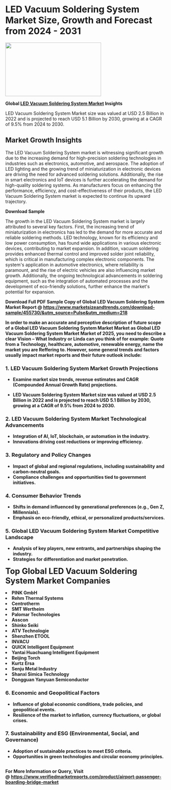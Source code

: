 <H1>LED Vacuum Soldering System Market Size, Growth and Forecast from 2024 - 2031</H1><img class="aligncenter size-medium wp-image-584254" src="https://thirdeyenews.in/wp-content/uploads/2024/09/Global-Market-Research-300x168.jpeg" alt="" width="300" height="168" /><p><strong>Global&nbsp;<a href="https://www.marketsizeandtrends.com/download-sample/455730/&amp;utm_source=Pulse&amp;utm_medium=218">LED Vacuum Soldering System Market</a> Insights</strong></p><p>LED Vacuum Soldering System Market size was valued at USD 2.5 Billion in 2022 and is projected to reach USD 5.1 Billion by 2030, growing at a CAGR of 9.5% from 2024 to 2030.</p><p><h2>Market Growth Insights</h2> <p>The LED Vacuum Soldering System market is witnessing significant growth due to the increasing demand for high-precision soldering technologies in industries such as electronics, automotive, and aerospace. The adoption of LED lighting and the growing trend of miniaturization in electronic devices are driving the need for advanced soldering solutions. Additionally, the rise in smart electronics and IoT devices is further accelerating the demand for high-quality soldering systems. As manufacturers focus on enhancing the performance, efficiency, and cost-effectiveness of their products, the LED Vacuum Soldering System market is expected to continue its upward trajectory.</p> <p><strong>Download Sample</strong></p> <p>The growth in the LED Vacuum Soldering System market is largely attributed to several key factors. First, the increasing trend of miniaturization in electronics has led to the demand for more accurate and reliable soldering methods. LED technology, known for its efficiency and low power consumption, has found wide applications in various electronic devices, contributing to market expansion. In addition, vacuum soldering provides enhanced thermal control and improved solder joint reliability, which is critical in manufacturing complex electronic components. The system's application in automotive electronics, where reliability is paramount, and the rise of electric vehicles are also influencing market growth. Additionally, the ongoing technological advancements in soldering equipment, such as the integration of automated processes and the development of eco-friendly solutions, further enhance the market's potential for expansion. <p><strong></p><p><span class=""><strong>Download Full PDF Sample Copy of Global LED Vacuum Soldering System Market Report</strong> @ <a href="https://www.marketsizeandtrends.com/download-sample/455730/&amp;utm_source=Pulse&amp;utm_medium=218" target="_blank">https://www.marketsizeandtrends.com/download-sample/455730/&amp;utm_source=Pulse&amp;utm_medium=218</a></span></p><p>In order to make an accurate and perceptive description of future scope of a Global&nbsp;LED Vacuum Soldering System Market Market as Global&nbsp;LED Vacuum Soldering System Market Market of 2025, you need to describe a clear Vision &ndash; What Industry or Linda can you think of for example: Quote from a Technology, healthcare, automotive, renewable energy, name the market you are Reffering to. However, some general trends and factors usually impact market reports and their future outlook include:</p><h3>1.&nbsp;<strong>LED Vacuum Soldering System Market Growth Projections</strong></h3><ul><li>Examine market size trends, revenue estimates and CAGR (Compounded Annual Growth Rate) projections.</li><li><p>LED Vacuum Soldering System Market size was valued at USD 2.5 Billion in 2022 and is projected to reach USD 5.1 Billion by 2030, growing at a CAGR of 9.5% from 2024 to 2030.</p></li></ul><h3>2.&nbsp;<strong>LED Vacuum Soldering System Market Technological Advancements</strong></h3><ul><li>Integration of AI, IoT, blockchain, or automation in the industry.</li><li>Innovations driving cost reductions or improving efficiency.</li></ul><h3>3.&nbsp;<strong>Regulatory and Policy Changes</strong></h3><ul><li>Impact of global and regional regulations, including sustainability and carbon-neutral goals.</li><li>Compliance challenges and opportunities tied to government initiatives.</li></ul><h3>4.&nbsp;<strong>Consumer Behavior Trends</strong></h3><ul><li>Shifts in demand influenced by generational preferences (e.g., Gen Z, Millennials).</li><li>Emphasis on eco-friendly, ethical, or personalized products/services.</li></ul><h3>5.&nbsp;<strong>Global LED Vacuum Soldering System Market Competitive Landscape</strong></h3><ul><li>Analysis of key players, new entrants, and partnerships shaping the industry.</li><li>Strategies for differentiation and market penetration.</li></ul><p data-pm-slice="1 1 []"><span style="color: inherit; font-family: inherit; font-size: 25px;">Top Global LED Vacuum Soldering System Market Companies</span></p><div class="" data-test-id=""><p><li>PINK GmbH</li><li> Rehm Thermal Systems</li><li> Centrotherm</li><li> SMT Wertheim</li><li> Palomar Technologies</li><li> Asscon</li><li> Shinko Seiki</li><li> ATV Technologie</li><li> Shenzhen ETOOL</li><li> INVACU</li><li> QUICK Intelligent Equipment</li><li> Yantai Huachuang Intelligent Equipment</li><li> Beijing Torch</li><li> Kurtz Ersa</li><li> Senju Metal Industry</li><li> Shanxi Simica Technology</li><li> Dongguan Yanyuan Semiconductor</li></p></div><h3>6.&nbsp;<strong>Economic and Geopolitical Factors</strong></h3><ul><li>Influence of global economic conditions, trade policies, and geopolitical events.</li><li>Resilience of the market to inflation, currency fluctuations, or global crises.</li></ul><h3>7.&nbsp;<strong>Sustainability and ESG (Environmental, Social, and Governance)</strong></h3><ul><li>Adoption of sustainable practices to meet ESG criteria.</li><li>Opportunities in green technologies and circular economy principles.</li></ul><h2><strong style="font-size: 14px;">For More Information or Query, Visit @&nbsp;</strong><a style="background-color: #ffffff; font-size: 14px;" href="https://www.marketsizeandtrends.com/report/led-vacuum-soldering-system-market/" target="_blank">https://www.verifiedmarketreports.com/product/airport-passenger-boarding-bridge-market</a></h2>
